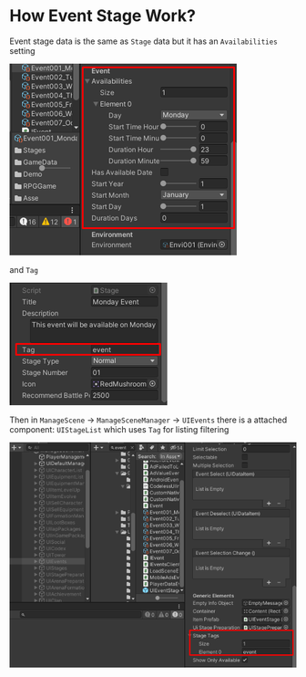 # How Event Stage Work?

Event stage data is the same as `Stage` data but it has an `Availabilities` setting

![](../images/event001.png)

and `Tag`

![](../images/event002.png)

Then in `ManageScene` -> `ManageSceneManager` -> `UIEvents` there is a attached component: `UIStageList` which uses `Tag` for listing filtering

![](../images/event003.png)